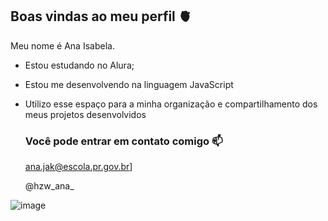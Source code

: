 ## Boas vindas ao meu perfil 🫀

Meu nome é Ana Isabela.

- Estou estudando no Alura;
- Estou me desenvolvendo na linguagem JavaScript
- Utilizo esse espaço para a minha organização e compartilhamento dos meus projetos desenvolvidos

  ### Você pode entrar em contato comigo 📫

  ana.jak@escola.pr.gov.br]

  @hzw_ana_


![image](https://github.com/user-attachments/assets/a5af6ea9-4e53-4e1a-bde7-03aaa19048a7)
